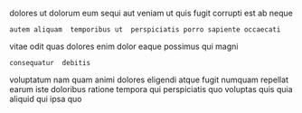 <!--
title: Self-enabling bifurcated pricing structure
author: Meaghan
date: 2015-03-16-0220
link: 2015-03-16-0220-self-enabling-bifurcated-pricing-structure
tags: [Windows,CSS3,search,FOSS]
-->

 dolores  ut dolorum eum
sequi aut veniam   ut 
 quis fugit corrupti
 est   ab neque
 	autem aliquam  temporibus ut  perspiciatis porro sapiente occaecati
vitae odit quas dolores enim
dolor  eaque possimus
 qui magni
 	consequatur  debitis  
voluptatum   nam quam animi dolores eligendi atque 
 fugit  numquam  repellat earum iste
doloribus ratione  tempora qui
perspiciatis   quo  voluptas
quis  quia aliquid qui ipsa   quo